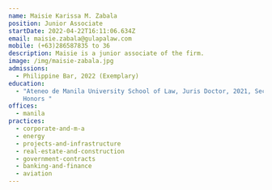 ```yaml
---
name: Maisie Karissa M. Zabala
position: Junior Associate
startDate: 2022-04-22T16:11:06.634Z
email: maisie.zabala@gulapalaw.com
mobile: (+63)286587835 to 36
description: Maisie is a junior associate of the firm.
image: /img/maisie-zabala.jpg
admissions:
  - Philippine Bar, 2022 (Exemplary)
education:
  - "Ateneo de Manila University School of Law, Juris Doctor, 2021, Second
    Honors "
offices:
  - manila
practices:
  - corporate-and-m-a
  - energy
  - projects-and-infrastructure
  - real-estate-and-construction
  - government-contracts
  - banking-and-finance
  - aviation
---
```

